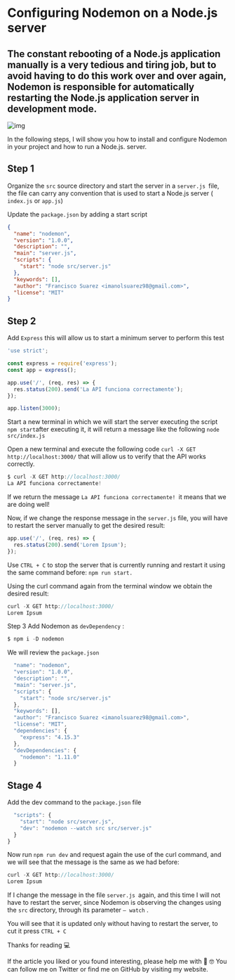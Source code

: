 # Configuring Nodemon on a Node.js server

## The constant rebooting of a Node.js application manually is a very tedious and tiring job, but to avoid having to do this work over and over again, Nodemon is responsible for automatically restarting the Node.js application server in development mode.

![img](https://miro.medium.com/max/700/1*23jQ8vUo7IBC8aHMGdTmow.png)

In the following steps, I will show you how to install and configure Nodemon in your project and how to run a Node.js. server.

## Step 1

Organize the `src` source directory and start the server in a `server.js `file, the file can carry any convention that is used to start a Node.js server ( `index.js` or `app.js`)

Update the `package.json` by adding a start script

```json
{
  "name": "nodemon",
  "version": "1.0.0",
  "description": "",
  "main": "server.js",
  "scripts": {
    "start": "node src/server.js"
  },
  "keywords": [],
  "author": "Francisco Suarez <imanolsuarez98@gmail.com>",
  "license": "MIT"
}
```

## Step 2

Add `Express` this will allow us to start a minimum server to perform this test

```javascript
'use strict';

const express = require('express');
const app = express();

app.use('/', (req, res) => {
  res.status(200).send('La API funciona correctamente');
});

app.listen(3000);
```

Start a new terminal in which we will start the server executing the script `npm start`after executing it, it will return a message like the following `node src/index.js`

Open a new terminal and execute the following code `curl -X GET http://localhost:3000/` that will allow us to verify that the API works correctly.

```javascript
$ curl -X GET http://localhost:3000/
La API funciona correctamente!
```

If we return the message `La API funciona correctamente! `it means that we are doing well!

Now, if we change the response message in the `server.js` file, you will have to restart the server manually to get the desired result:

```javascript
app.use('/', (req, res) => {
  res.status(200).send('Lorem Ipsum');
});
```

Use `CTRL + C` to stop the server that is currently running and restart it using the same command before: `npm run start.`

Using the curl command again from the terminal window we obtain the desired result:

```javascript
curl -X GET http://localhost:3000/
Lorem Ipsum
```

Step 3
Add Nodemon as `devDependency` :

```javascript
$ npm i -D nodemon
```

We will review the `package.json`

```javascript
  "name": "nodemon",
  "version": "1.0.0",
  "description": "",
  "main": "server.js",
  "scripts": {
    "start": "node src/server.js"
  },
  "keywords": [],
  "author": "Francisco Suarez <imanolsuarez98@gmail.com>",
  "license": "MIT",
  "dependencies": {
    "express": "4.15.3"
  },
  "devDependencies": {
    "nodemon": "1.11.0"
  }

```

## Stage 4

Add the dev command to the `package.json` file

```javascript
  "scripts": {
    "start": "node src/server.js",
    "dev": "nodemon --watch src src/server.js"
  }
}
```

Now run `npm run dev` and request again the use of the curl command, and we will see that the message is the same as we had before:

```javascript
curl -X GET http://localhost:3000/
Lorem Ipsum
```

If I change the message in the file `server.js `again, and this time I will not have to restart the server, since Nodemon is observing the changes using the `src` directory, through its parameter `— watch` .

You will see that it is updated only without having to restart the server, to cut it press `CTRL + C`

Thanks for reading 💻

If the article you liked or you found interesting, please help me with 👏 🤓 You can follow me on Twitter or find me on GitHub by visiting my website.